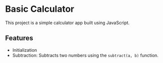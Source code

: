 # Basic Calculator

This project is a simple calculator app built using JavaScript.

## Features
- Initialization
- Subtraction: Subtracts two numbers using the `subtract(a, b)` function.